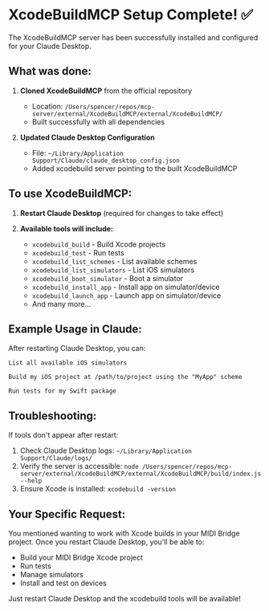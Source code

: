 # XcodeBuildMCP Setup Complete! ✅

The XcodeBuildMCP server has been successfully installed and configured for your Claude Desktop.

## What was done:

1. **Cloned XcodeBuildMCP** from the official repository
   - Location: `/Users/spencer/repos/mcp-server/external/XcodeBuildMCP/external/XcodeBuildMCP/`
   - Built successfully with all dependencies

2. **Updated Claude Desktop Configuration**
   - File: `~/Library/Application Support/Claude/claude_desktop_config.json`
   - Added xcodebuild server pointing to the built XcodeBuildMCP

## To use XcodeBuildMCP:

1. **Restart Claude Desktop** (required for changes to take effect)

2. **Available tools will include:**
   - `xcodebuild_build` - Build Xcode projects
   - `xcodebuild_test` - Run tests
   - `xcodebuild_list_schemes` - List available schemes
   - `xcodebuild_list_simulators` - List iOS simulators
   - `xcodebuild_boot_simulator` - Boot a simulator
   - `xcodebuild_install_app` - Install app on simulator/device
   - `xcodebuild_launch_app` - Launch app on simulator/device
   - And many more...

## Example Usage in Claude:

After restarting Claude Desktop, you can:

```
List all available iOS simulators
```

```
Build my iOS project at /path/to/project using the "MyApp" scheme
```

```
Run tests for my Swift package
```

## Troubleshooting:

If tools don't appear after restart:
1. Check Claude Desktop logs: `~/Library/Application Support/Claude/logs/`
2. Verify the server is accessible: `node /Users/spencer/repos/mcp-server/external/XcodeBuildMCP/external/XcodeBuildMCP/build/index.js --help`
3. Ensure Xcode is installed: `xcodebuild -version`

## Your Specific Request:

You mentioned wanting to work with Xcode builds in your MIDI Bridge project. Once you restart Claude Desktop, you'll be able to:
- Build your MIDI Bridge Xcode project
- Run tests
- Manage simulators
- Install and test on devices

Just restart Claude Desktop and the xcodebuild tools will be available!